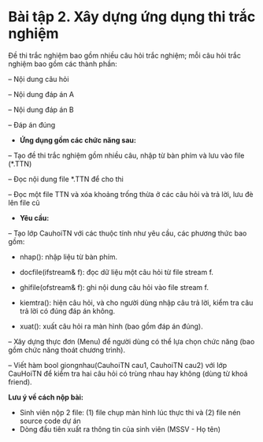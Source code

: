 # Bài tập 2. Xây dựng ứng dụng thi trắc nghiệm

Đề thi trắc nghiệm bao gồm nhiều câu hỏi trắc nghiệm; mỗi câu hỏi trắc nghiệm bao gồm các thành phần:

– Nội dung câu hỏi

– Nội dung đáp án A

– Nội dung đáp án B

– Đáp án đúng

-   **Ứng dụng gồm các chức năng sau:**

– Tạo đề thi trắc nghiệm gồm nhiều câu, nhập từ bàn phím và lưu vào file (\*.TTN)

– Đọc nội dung file \*.TTN để cho thi

– Đọc một file TTN và xóa khoảng trống thừa ở các câu hỏi và trả lời, lưu đè lên file cũ

-   **Yêu cầu:**

– Tạo lớp CauhoiTN với các thuộc tính như yêu cầu, các phương thức bao gồm:

- nhap(): nhập liệu từ bàn phím.
        
- docfile(ifstream& f): đọc dữ liệu một câu hỏi từ file stream f.
        
- ghifile(ofstream& f): ghi nội dung câu hỏi vào file stream f.

- kiemtra(): hiện câu hỏi, và cho người dùng nhập câu trả lời, kiểm tra câu trả lời có đúng đáp án không.
        
- xuat(): xuất câu hỏi ra màn hình (bao gồm đáp án đúng).

– Xây dựng thực đơn (Menu) để người dùng có thể lựa chọn chức năng (bao gồm chức năng thoát chương trình).

– Viết hàm bool giongnhau(CauhoiTN cau1, CauhoiTN cau2) với lớp CauHoiTN để kiểm tra hai câu hỏi có trùng nhau hay không (dùng từ khoá friend).

**Lưu ý về cách nộp bài:**

-   Sinh viên nộp 2 file: (1) file chụp màn hình lúc thực thi và (2) file nén source code dự án
-   Dòng đầu tiên xuất ra thông tin của sinh viên (MSSV - Họ tên)
